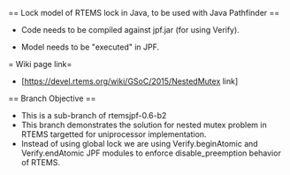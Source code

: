 == Lock model of RTEMS lock in Java, to be used with Java Pathfinder ==

* Code needs to be compiled against jpf.jar (for using Verify).

* Model needs to be "executed" in JPF.

= Wiki page link=
* [https://devel.rtems.org/wiki/GSoC/2015/NestedMutex link] 

== Branch Objective ==

* This is a sub-branch of rtemsjpf-0.6-b2
* This branch demonstrates the solution for nested mutex problem in RTEMS targetted for uniprocessor implementation.
* Instead of using global lock we are using Verify.beginAtomic and Verify.endAtomic JPF modules to enforce disable_preemption behavior of RTEMS.